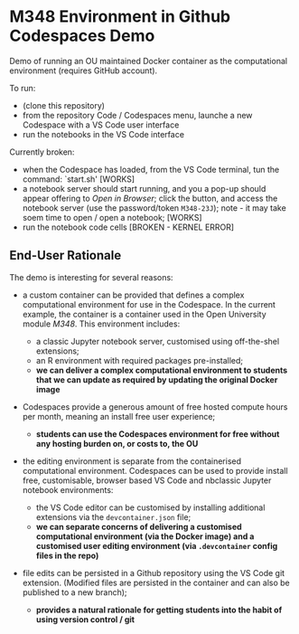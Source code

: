 # M348 Environment in Github Codespaces Demo

Demo of running an OU maintained Docker container as the computational environment (requires GitHub account).

To run:

- (clone this repository)
- from the repository Code / Codespaces menu, launche a new Codespace with a VS Code user interface
- run the notebooks in the VS Code interface

Currently broken:

- when the Codespace has loaded, from the VS Code terminal, tun the command: `start.sh' [WORKS]
- a notebook server should start running, and you a pop-up should appear offering to *Open in Browser*; click the button, and access the notebook server (use the password/token `M348-23J`); note - it may take soem time to open / open a notebook; [WORKS]
- run the notebook code cells [BROKEN - KERNEL ERROR]

## End-User Rationale

The demo is interesting for several reasons:

- a custom container can be provided that defines a complex computational environment for use in the Codespace. In the current example, the container is a container used in the Open University module *M348*. This environment includes:
  - a classic Jupyter notebook server, customised using off-the-shel extensions;
  - an R environment with required packages pre-installed;
  - __we can deliver a complex computational environment to students that we can update as required by updating the original Docker image__
  
- Codespaces provide a generous amount of free hosted compute hours per month, meaning an install free user experience;
  - __students can use the Codespaces environment for free without any hosting burden on, or costs to, the OU__

- the editing environment is separate from the containerised computational environment. Codespaces can be used to provide install free, customisable, browser based VS Code and nbclassic Jupyter notebook environments:
  - the VS Code editor can be customised by installing additional extensions via the `devcontainer.json` file;
  - __we can separate concerns of delivering a customised computational environment (via the Docker image) and a customised user editing environment (via `.devcontainer` config files in the repo)__

- file edits can be persisted in a Github repository using the VS Code git extension. (Modified files are persisted in the container and can also be published to a new branch);
  - __provides a natural rationale for getting students into the habit of using version control / git__
